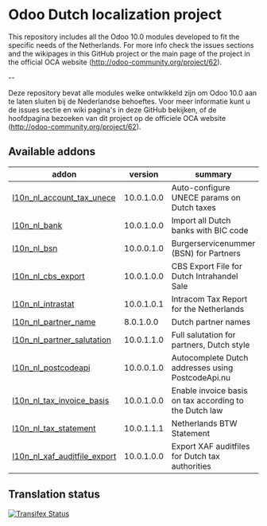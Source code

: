 

Odoo Dutch localization project
===============================

This repository includes all the Odoo 10.0 modules developed to fit the specific needs of the Netherlands.
For more info check the issues sections and the wikipages in this GitHub project or the main page of the project in the official OCA website (http://odoo-community.org/project/62).

--

Deze repository bevat alle modules welke ontwikkeld zijn om Odoo 10.0 aan te laten sluiten bij de Nederlandse behoeftes. Voor meer informatie kunt u de issues sectie en wiki pagina's in deze GitHub bekijken, of de hoofdpagina bezoeken van dit project op de officiele OCA website (http://odoo-community.org/project/62). 

[//]: # (addons)

Available addons
----------------
addon | version | summary
--- | --- | ---
[l10n_nl_account_tax_unece](l10n_nl_account_tax_unece/) | 10.0.1.0.0 | Auto-configure UNECE params on Dutch taxes
[l10n_nl_bank](l10n_nl_bank/) | 10.0.1.0.0 | Import all Dutch banks with BIC code
[l10n_nl_bsn](l10n_nl_bsn/) | 10.0.0.1.0 | Burgerservicenummer (BSN) for Partners
[l10n_nl_cbs_export](l10n_nl_cbs_export/) | 10.0.1.0.0 | CBS Export File for Dutch Intrahandel Sale
[l10n_nl_intrastat](l10n_nl_intrastat/) | 10.0.1.0.1 | Intracom Tax Report for the Netherlands
[l10n_nl_partner_name](l10n_nl_partner_name/) | 8.0.1.0.0 | Dutch partner names
[l10n_nl_partner_salutation](l10n_nl_partner_salutation/) | 10.0.1.1.0 | Full salutation for partners, Dutch style
[l10n_nl_postcodeapi](l10n_nl_postcodeapi/) | 10.0.0.1.0 | Autocomplete Dutch addresses using PostcodeApi.nu
[l10n_nl_tax_invoice_basis](l10n_nl_tax_invoice_basis/) | 10.0.1.0.0 | Enable invoice basis on tax according to the Dutch law
[l10n_nl_tax_statement](l10n_nl_tax_statement/) | 10.0.1.1.1 | Netherlands BTW Statement
[l10n_nl_xaf_auditfile_export](l10n_nl_xaf_auditfile_export/) | 10.0.1.0.0 | Export XAF auditfiles for Dutch tax authorities

[//]: # (end addons)

Translation status
------------------

[![Transifex Status](https://www.transifex.com/projects/p/OCA-l10n-netherlands-10-0/chart/image_png)](https://www.transifex.com/projects/p/OCA-l10n-netherlands-10-0)

